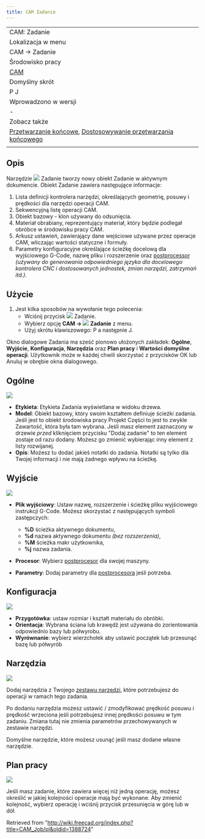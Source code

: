 ```yaml
---
title: CAM Zadanie
---
```

|  |
| --- |
| CAM: Zadanie |
| Lokalizacja w menu |
| CAM → Zadanie |
| Środowisko pracy |
| [CAM](/CAM_Workbench/pl "CAM Workbench/pl") |
| Domyślny skrót |
| P J |
| Wprowadzono w wersji |
| - |
| Zobacz także |
| [Przetwarzanie końcowe](/CAM_Post/pl "CAM Post/pl"), [Dostosowywanie przetwarzania końcowego](/Path_Postprocessor_Customization/pl "Path Postprocessor Customization/pl") |
|  |

## Opis

Narzędzie ![](/images/CAM_Job.svg) Zadanie tworzy nowy obiekt Zadanie w aktywnym dokumencie. Obiekt Zadanie zawiera następujące informacje:

1. Lista definicji kontrolera narzędzi, określających geometrię, posuwy i prędkości dla narzędzi operacji CAM.
2. Sekwencyjną listę operacji CAM.
3. Obiekt bazowy - klon używany do odsunięcia.
4. Materiał obrabiany, reprezentujący materiał, który będzie podlegał obróbce w środowisku pracy CAM.
5. Arkusz ustawień, zawierający dane wejściowe używane przez operacje CAM, wliczając wartości statyczne i formuły.
6. Parametry konfiguracyjne określające ścieżkę docelową dla wyjściowego G-Code, nazwę pliku i rozszerzenie oraz [postprocessor](/CAM_Post/pl "CAM Post/pl") *(używany do generowania odpowiedniego języka dla docelowego kontrolera CNC i dostosowanych jednostek, zmian narzędzi, zatrzymań itd.)*.

## Użycie

1. Jest kilka sposobów na wywołanie tego polecenia:
   * Wciśnij przycisk ![](/images/CAM_Job.svg) Zadanie.
   * Wybierz opcję **CAM → ![](/images/CAM_Job.svg) Zadanie** z menu.
   * Użyj skrótu klawiszowego: P a następnie J.

Okno dialogowe Zadania ma sześć pionowo ułożonych zakładek: **Ogólne**, **Wyjście**, **Konfiguracja**, **Narzędzia** oraz **Plan pracy** i **Wartości domyślne operacji**. Użytkownik może w każdej chwili skorzystać z przycisków OK lub Anuluj w obrębie okna dialogowego.

## Ogólne

![](/images/Job_1.jpg)

* **Etykieta**: Etykieta Zadania wyświetlana w widoku drzewa.
* **Model**: Obiekt bazowy, który swoim kształtem definiuje ścieżki zadania. Jeśli jest to obiekt środowiska pracy Projekt Części to jest to zwykle Zawartość, która była tam wybrana. Jeśli masz element zaznaczony w drzewie *przed* kliknięciem przycisku "Dodaj zadanie" to ten element zostaje od razu dodany. Możesz go zmienić wybierając inny element z listy rozwijanej.
* **Opis**: Możesz tu dodać jakieś notatki do zadania. Notatki są tylko dla Twojej informacji i nie mają żadnego wpływu na ścieżkę.

## Wyjście

![](/images/Job_2.jpg)

* **Plik wyjściowy**: Ustaw nazwę, rozszerzenie i ścieżkę pliku wyjściowego instrukcji G-Code. Możesz skorzystać z następujących symboli zastępczych:
  + **%D** ścieżka aktywnego dokumentu,
  + **%d** nazwa aktywnego dokumentu *(bez rozszerzenia)*,
  + **%M** ścieżka makr użytkownika,
  + **%j** nazwa zadania.

* **Procesor**: Wybierz [postprocesor](/CAM_Post/pl "CAM Post/pl") dla swojej maszyny.
* **Parametry**: Dodaj parametry dla [postprocesora](/CAM_Post/pl "CAM Post/pl") jeśli potrzeba.

## Konfiguracja

![](/images/Job_3.jpg)

* **Przygotówka**: ustaw rozmiar i kształt materiału do obróbki.
* **Orientacja**: Wybrana ściana lub krawędź jest używana do zorientowania odpowiednio bazy lub półwyrobu.
* **Wyrównanie**: wybierz wierzchołek aby ustawić początek lub przesunąć bazę lub półwyrób

## Narzędzia

![](/images/Job_4.jpg)

Dodaj narzędzia z Twojego [zestawu narzędzi](/index.php?title=CAM_ToolLibraryEdit/pl&action=edit&redlink=1 "CAM ToolLibraryEdit/pl (page does not exist)"), które potrzebujesz do operacji w ramach tego zadania.

Po dodaniu narzędzia możesz ustawić / zmodyfikować prędkość posuwu i prędkość wrzeciona jeśli potrzebujesz innej prędkości posuwu w tym zadaniu. Zmiana tutaj nie zmienia parametrów przechowywanych w zestawie narzędzi.

Domyślne narzędzie, które możesz usunąć jeśli masz dodane własne narzędzie.

## Plan pracy

![](/images/Job_5.jpg)

Jeśli masz zadanie, które zawiera więcej niż jedną operację, możesz określić w jakiej kolejności operacje mają być wykonane.
Aby zmienić kolejność, wybierz operację i wciśnij przycisk przesunięcia w górę lub w dół.

Retrieved from "<http://wiki.freecad.org/index.php?title=CAM_Job/pl&oldid=1388724>"